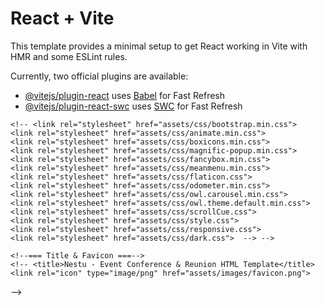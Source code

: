 # React + Vite

This template provides a minimal setup to get React working in Vite with HMR and some ESLint rules.

Currently, two official plugins are available:

- [@vitejs/plugin-react](https://github.com/vitejs/vite-plugin-react/blob/main/packages/plugin-react/README.md) uses [Babel](https://babeljs.io/) for Fast Refresh
- [@vitejs/plugin-react-swc](https://github.com/vitejs/vite-plugin-react-swc) uses [SWC](https://swc.rs/) for Fast Refresh


<!-- <!doctype html>
<html lang="en">
  <head>
    <meta charset="UTF-8">
    <meta http-equiv="X-UA-Compatible" content="IE=edge">
    <meta name="viewport" content="width=device-width, initial-scale=1.0">

   <--=== Link Of CSS Files ===-->
    <!-- <link rel="stylesheet" href="assets/css/bootstrap.min.css"> 
    <link rel="stylesheet" href="assets/css/animate.min.css"> 
    <link rel="stylesheet" href="assets/css/boxicons.min.css">  
    <link rel="stylesheet" href="assets/css/magnific-popup.min.css">
    <link rel="stylesheet" href="assets/css/fancybox.min.css"> 
    <link rel="stylesheet" href="assets/css/meanmenu.min.css"> 
    <link rel="stylesheet" href="assets/css/flaticon.css"> 
    <link rel="stylesheet" href="assets/css/odometer.min.css"> 
    <link rel="stylesheet" href="assets/css/owl.carousel.min.css"> 
    <link rel="stylesheet" href="assets/css/owl.theme.default.min.css"> 
    <link rel="stylesheet" href="assets/css/scrollCue.css"> 
    <link rel="stylesheet" href="assets/css/style.css">  
    <link rel="stylesheet" href="assets/css/responsive.css"> 
    <link rel="stylesheet" href="assets/css/dark.css">  --> -->

    <!--=== Title & Favicon ===-->
    <!-- <title>Nestu - Event Conference & Reunion HTML Template</title>
    <link rel="icon" type="image/png" href="assets/images/favicon.png">

</head>
  <body>
    <div id="root"></div>
    <script type="module" src="/src/main.jsx"></script> -->
      <!--=== Link Of JS Files ===-->
      <!-- <script src="assets/js/meanmenu.min.js"></script>
      <script src="assets/js/bootstrap.bundle.min.js"></script> 
      <script data-cfasync="false" src="../../cdn-cgi/scripts/5c5dd728/cloudflare-static/email-decode.min.js"></script><script src="assets/js/jquery.min.js"></script>
      <script src="assets/js/bootstrap-datepicker.min.js"></script>
      <script src="assets/js/downCount.js"></script>
      <script src="assets/js/scrollCue.min.js"></script>
      <script src="assets/js/fancybox.min.js"></script>
      <script src="assets/js/appear.min.js"></script>
      <script src="assets/js/odometer.min.js"></script>
      <script src="assets/js/magnific-popup.min.js"></script>
      <script src="assets/js/owl.carousel.min.js"></script>
      <script src="assets/js/parallax.min.js"></script>
      <script src="assets/js/ajaxchimp.min.js"></script>
      <script src="assets/js/form-validator.min.js"></script>
      <script src="assets/js/subscribe-custom.js"></script>
      <script src="assets/js/contact-form-script.js"></script>
      <script src="assets/js/custom.js"></script>

  </body>
</html> -->